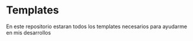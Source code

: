 # Templates

En este repositorio estaran todos los templates necesarios para ayudarme en mis desarrollos
